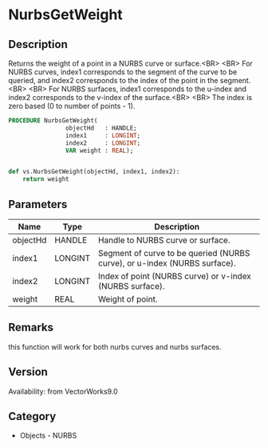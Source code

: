 # NurbsGetWeight

## Description
Returns the weight of a point in a NURBS curve or surface.&lt;BR&gt;
&lt;BR&gt;
For NURBS curves, index1 corresponds to the segment of the curve to be queried, and index2 corresponds to the index of the point in the segment.&lt;BR&gt;
&lt;BR&gt;
For NURBS surfaces, index1 corresponds to the u-index and index2 corresponds to the v-index of the surface.&lt;BR&gt;
&lt;BR&gt;
The index is zero based (0 to number of points - 1).

```pascal
PROCEDURE NurbsGetWeight(
				objectHd   : HANDLE;
				index1     : LONGINT;
				index2     : LONGINT;
				VAR weight : REAL);
```

```python

def vs.NurbsGetWeight(objectHd, index1, index2):
    return weight
```

## Parameters
|Name|Type|Description|
|---|---|---|
|objectHd|HANDLE|Handle to NURBS curve or surface.|
|index1|LONGINT|Segment of curve to be queried (NURBS curve), or u-index (NURBS surface).|
|index2|LONGINT|Index of point (NURBS curve) or v-index (NURBS surface).|
|weight|REAL|Weight of point.|

## Remarks
this function will work for both nurbs curves and nurbs surfaces.

## Version
Availability: from VectorWorks9.0
## Category
* Objects - NURBS

